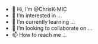 - 👋 Hi, I’m @ChrisK-MIC
- 👀 I’m interested in ...
- 🌱 I’m currently learning ...
- 💞️ I’m looking to collaborate on ...
- 📫 How to reach me ...

<!---
ChrisK-MIC/ChrisK-MIC is a ✨ special ✨ repository because its `README.md` (this file) appears on your GitHub profile.
You can click the Preview link to take a look at your changes.
--->
